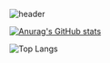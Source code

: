 ![header](https://capsule-render.vercel.app/api?type=rounded&color=auto&height=200&section=header&text=Chang%20Subin&fontSize=50)


[![Anurag's GitHub stats](https://github-readme-stats.vercel.app/api?username=longrunBiin&include_all_commits=true&show_icons=true)](https://github.com/anuraghazra/github-readme-stats)

![Top Langs](https://github-readme-stats.vercel.app/api/top-langs/?username=longrunBiin&hide=javascript,css,scss,html&layout=compact)

<!--
**longrunBiin/longrunBiin** is a ✨ _special_ ✨ repository because its `README.md` (this file) appears on your GitHub profile.

Here are some ideas to get you started:

- 🔭 I’m currently working on ...
- 🌱 I’m currently learning ...
- 👯 I’m looking to collaborate on ...
- 🤔 I’m looking for help with ...
- 💬 Ask me about ...
- 📫 How to reach me: ...
- 😄 Pronouns: ...
- ⚡ Fun fact: ...
-->
